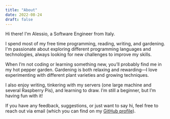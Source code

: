 ```yaml
---
title: "About"
date: 2022-08-24
draft: false
---
```


Hi there! I'm Alessio, a Software Engineer from Italy.

I spend most of my free time programming, reading, writing, and gardening. I'm passionate about exploring different programming languages and technologies, always looking for new challenges to improve my skills.

When I’m not coding or learning something new, you’ll probably find me in my hot pepper garden. Gardening is both relaxing and rewarding—I love experimenting with different plant varieties and growing techniques.

I also enjoy writing, tinkering with my servers (one large machine and several Raspberry Pis), and learning to draw. I’m still a beginner, but I’m having fun with it!

If you have any feedback, suggestions, or just want to say hi, feel free to reach out via email (which you can find on my [GitHub profile](https://github.com/PandaSekh)). 
